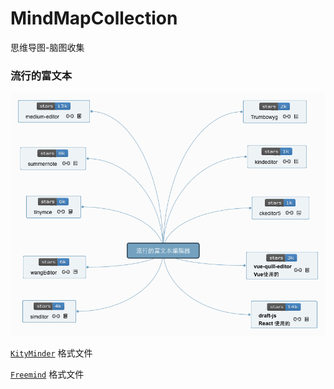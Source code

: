 # MindMapCollection
思维导图-脑图收集

### 流行的富文本

![流行的富文本编辑器](./流行的富文本编辑器.png)

[`KityMinder`](./流行的富文本编辑器.km) 格式文件

[`Freemind`](./流行的富文本编辑器.mm) 格式文件